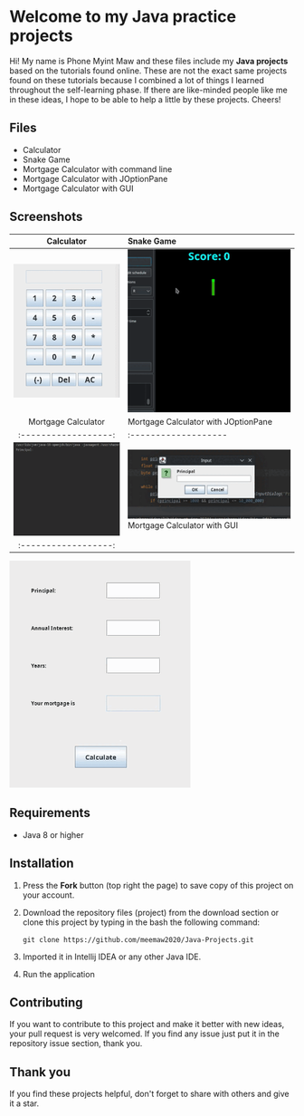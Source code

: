 
# Welcome to my Java practice projects

Hi! My name is Phone Myint Maw and these files include my **Java projects** based on the tutorials found online. These are not the exact same projects found on these tutorials because I combined a lot of things I learned throughout the self-learning phase. If there are like-minded people like me in these ideas, I hope to be able to help a little by these projects. Cheers!


## Files
- Calculator
- Snake Game
- Mortgage Calculator with command line
- Mortgage Calculator with JOptionPane
- Mortgage Calculator with GUI

## Screenshots
Calculator |  Snake Game
:------------------:|:-------------------
![Calculator - screenshot](Screenshots/Calculator.gif) | ![Snake Game - screenshot](Screenshots/Snake.gif)
Mortgage Calculator |  Mortgage Calculator with JOptionPane
:------------------:|:-------------------
![Mortgage Calculator - screenshot](Screenshots/MortgageCalculator.gif) | ![Mortgage Calculator with JOptionPane - screenshot](Screenshots/MortgageCalculatorwithJOptionPane.gif)Mortgage Calculator with GUI
:------------------:|
![Mortgage Calculator with GUI - screenshot](Screenshots/MortgageCalculatorwithGUI.gif)

## Requirements
- Java 8 or higher

## Installation
1. Press the **Fork** button (top right the page) to save copy of this project on your account.

2. Download the repository files (project) from the download section or clone this project by typing in the bash the following command:

       git clone https://github.com/meemaw2020/Java-Projects.git
3. Imported it in Intellij IDEA or any other Java IDE.
4. Run the application

## Contributing
If you want to contribute to this project and make it better with new ideas, your pull request is very welcomed.
If you find any issue just put it in the repository issue section, thank you.

## Thank you
If you find these projects helpful, don't forget to share with others and give it a star.

